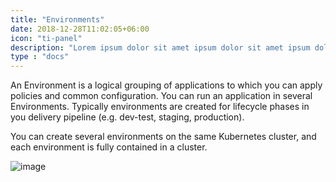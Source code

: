 ```yaml
---
title: "Environments"
date: 2018-12-28T11:02:05+06:00
icon: "ti-panel"
description: "Lorem ipsum dolor sit amet ipsum dolor sit amet ipsum dolor sit amet"
type : "docs"
---
```


An Environment is a logical grouping of applications to which you can
apply policies and common configuration. You can run an application in
several Environments. Typically environments are created for lifecycle
phases in you delivery pipeline (e.g. dev-test, staging, production).

You can create several environments on the same Kubernetes cluster, and
each environment is fully contained in a cluster.

![image](/images/concepts-environments.png)


